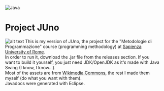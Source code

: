 ![Java](https://img.shields.io/badge/java-%23ED8B00.svg?style=for-the-badge&logo=openjdk&logoColor=white)
# Project JUno
![alt text](https://github.com/sdgondola/Project-JUno/blob/main/Screenshot.png?raw=true)
This is my version of JUno, the project for the "Metodologie di Programmazione" course (programming methodology) at [Sapienza University of Rome](https://www.studiareinformatica.uniroma1.it/).  
In order to run it, download the .jar file from the releases section. If you want to build it yourself, you just need JDK/OpenJDK as it's made with Java Swing (I know, I know...).  
Most of the assets are from [Wikimedia Commons](https://commons.m.wikimedia.org/wiki/Main_Page), the rest I made them myself (do what you want with them).  
Javadocs were generated with Eclipse.  

